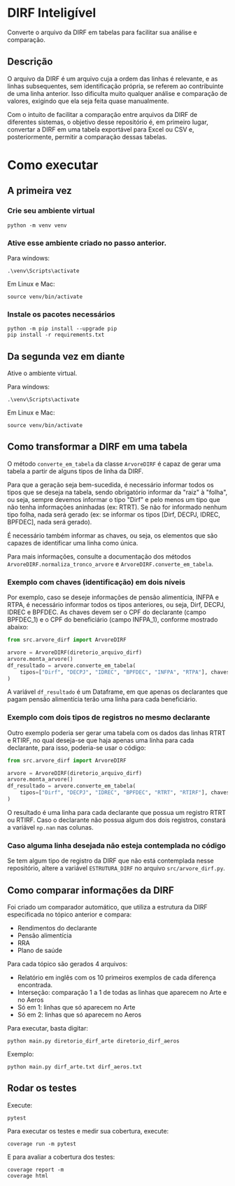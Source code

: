 # DIRF Inteligível
Converte o arquivo da DIRF em tabelas para facilitar sua análise e comparação.

## Descrição
O arquivo da DIRF é um arquivo cuja a ordem das linhas é relevante, e as linhas subsequentes, sem identificação própria, se referem ao contribuinte de uma linha anterior. Isso dificulta muito qualquer análise e comparação de valores, exigindo que ela seja feita quase manualmente.

Com o intuito de facilitar a comparação entre arquivos da DIRF de diferentes sistemas, o objetivo desse repositório é, em primeiro lugar, convertar a DIRF em uma tabela exportável para Excel ou CSV e, posteriormente, permitir a comparação dessas tabelas.

# Como executar

## A primeira vez
### Crie seu ambiente virtual
```
python -m venv venv
```
### Ative esse ambiente criado no passo anterior.

Para windows:
```
.\venv\Scripts\activate
```

Em Linux e Mac:
```
source venv/bin/activate
```
### Instale os pacotes necessários
```
python -m pip install --upgrade pip
pip install -r requirements.txt
```
## Da segunda vez em diante
Ative o ambiente virtual.

Para windows:
```
.\venv\Scripts\activate
```

Em Linux e Mac:
```
source venv/bin/activate
```

## Como transformar a DIRF em uma tabela

O método `converte_em_tabela` da classe `ArvoreDIRF` é capaz de gerar uma tabela a partir de alguns tipos de linha da DIRF.

Para que a geração seja bem-sucedida, é necessário informar todos os tipos que se deseja na tabela, sendo obrigatório informar da "raiz" à "folha", ou seja,  sempre devemos informar o tipo "Dirf" e pelo menos um tipo que não tenha informações aninhadas (ex: RTRT). Se não for informado nenhum tipo folha, nada será gerado (ex: se informar os tipos [Dirf, DECPJ, IDREC, BPFDEC], nada será gerado).

É necessário também informar as chaves, ou seja, os elementos que são capazes de identificar uma linha como única.

Para mais informações, consulte a documentação dos métodos `ArvoreDIRF.normaliza_tronco_arvore` e  `ArvoreDIRF.converte_em_tabela`.

### Exemplo com chaves (identificação) em dois níveis

Por exemplo, caso se deseje informações de pensão alimentícia, INFPA e RTPA, é necessário informar todos os tipos anteriores, ou seja, Dirf, DECPJ, IDREC e BPFDEC. As chaves devem ser o CPF do declarante (campo BPFDEC_1) e o CPF do beneficiário (campo INFPA_1), conforme mostrado abaixo:
```python
from src.arvore_dirf import ArvoreDIRF

arvore = ArvoreDIRF(diretorio_arquivo_dirf)
arvore.monta_arvore()
df_resultado = arvore.converte_em_tabela(
    tipos=["Dirf", "DECPJ", "IDREC", "BPFDEC", "INFPA", "RTPA"], chaves=["BPFDEC_1", "INFPA_1"]
)
```

A variável `df_resultado` é um Dataframe, em que apenas os declarantes que pagam pensão alimentícia terão uma linha para cada beneficiário.

### Exemplo com dois tipos de registros no mesmo declarante

Outro exemplo poderia ser gerar uma tabela com os dados das linhas RTRT e RTIRF, no qual deseja-se que haja apenas uma linha para cada declarante, para isso, poderia-se usar o código:
```python
from src.arvore_dirf import ArvoreDIRF

arvore = ArvoreDIRF(diretorio_arquivo_dirf)
arvore.monta_arvore()
df_resultado = arvore.converte_em_tabela(
    tipos=["Dirf", "DECPJ", "IDREC", "BPFDEC", "RTRT", "RTIRF"], chaves=["BPFDEC_1"]
)
```
O resultado é uma linha para cada declarante que possua um registro RTRT ou RTIRF. Caso o declarante não possua algum dos dois registros, constará a variável `np.nan` nas colunas.

### Caso alguma linha desejada não esteja contemplada no código

Se tem algum tipo de registro da DIRF que não está contemplada nesse repositório, altere a variável `ESTRUTURA_DIRF` no arquivo `src/arvore_dirf.py`.

## Como comparar informações da DIRF
Foi criado um comparador automático, que utiliza a estrutura da DIRF especificada no tópico anterior e compara:
- Rendimentos do declarante
- Pensão alimentícia
- RRA
- Plano de saúde

Para cada tópico são gerados 4 arquivos:
- Relatório em inglês com os 10 primeiros exemplos de cada diferença encontrada.
- Interseção: comparação 1 a 1 de todas as linhas que aparecem no Arte e no Aeros
- Só em 1: linhas que só aparecem no Arte
- Só em 2: linhas que só aparecem no Aeros

Para executar, basta digitar:
```
python main.py diretorio_dirf_arte diretorio_dirf_aeros
```
Exemplo:
```
python main.py dirf_arte.txt dirf_aeros.txt
```

## Rodar os testes
Execute:
```
pytest
```
Para executar os testes e medir sua cobertura, execute:
```
coverage run -m pytest
```
E para avaliar a cobertura dos testes:
```
coverage report -m
coverage html
```

